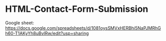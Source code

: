 # HTML-Contact-Form-Submission
Google sheet: https://docs.google.com/spreadsheets/d/1081oysSMVxHERBhi5NaPJMRhGh60-T1AKyYh8uBvlRw/edit?usp=sharing
